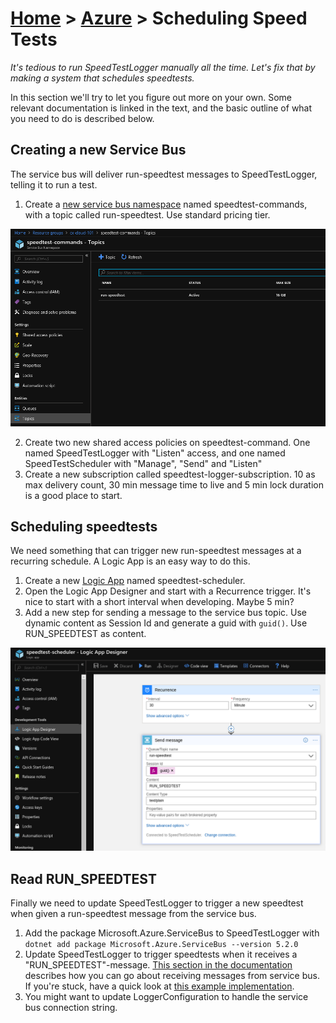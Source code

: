 [Home](../) > [Azure](index) > Scheduling Speed Tests
=====================================================
_It's tedious to run SpeedTestLogger manually all the time. Let's fix that by making a system that schedules speedtests._

In this section we'll try to let you figure out more on your own. Some relevant documentation is linked in the text, and the basic outline of what you need to do is described below.

Creating a new Service Bus
--------------------------
The service bus will deliver run-speedtest messages to SpeedTestLogger, telling it to run a test.

1. Create a [new service bus namespace](https://docs.microsoft.com/en-us/azure/service-bus-messaging/service-bus-dotnet-how-to-use-topics-subscriptions) named speedtest-commands, with a topic called run-speedtest. Use standard pricing tier.

![scheduling-speedtests-1](images/scheduling-speedtests-1.png)

2. Create two new shared access policies on speedtest-command. One named SpeedTestLogger with "Listen" access, and one named SpeedTestScheduler with "Manage", "Send" and "Listen"
3. Create a new subscription called speedtest-logger-subscription. 10 as max delivery count, 30 min message time to live and 5 min lock duration is a good place to start.

Scheduling speedtests
---------------------
We need something that can trigger new run-speedtest messages at a recurring schedule. A Logic App is an easy way to do this.

1. Create a new [Logic App](https://docs.microsoft.com/en-us/azure/logic-apps/quickstart-create-first-logic-app-workflow) named speedtest-scheduler.
2. Open the Logic App Designer and start with a Recurrence trigger. It's nice to start with a short interval when developing. Maybe 5 min?
3. Add a new step for sending a message to the service bus topic. Use dynamic content as Session Id and generate a guid with `guid()`. Use RUN_SPEEDTEST as content.

![scheduling-speedtests-2](images/scheduling-speedtests-2.png)

Read RUN_SPEEDTEST
------------------
Finally we need to update SpeedTestLogger to trigger a new speedtest when given a run-speedtest message from the service bus.

1. Add the package Microsoft.Azure.ServiceBus to SpeedTestLogger with `dotnet add package Microsoft.Azure.ServiceBus --version 5.2.0`
2. Update SpeedTestLogger to trigger speedtests when it receives a "RUN_SPEEDTEST"-message. [This section in the documentation](https://docs.microsoft.com/en-us/azure/service-bus-messaging/service-bus-dotnet-how-to-use-topics-subscriptions#5-receive-messages-from-the-subscription) describes how you can go about receiving messages from service bus. If you're stuck, have a quick look at [this example implementation](https://github.com/cx-cloud-101/az-speedtest-logger/blob/master/SpeedTestLogger/Program.cs).
3. You might want to update LoggerConfiguration to handle the service bus connection string.
